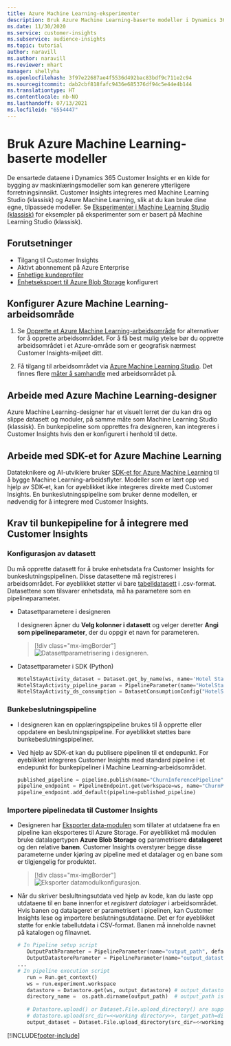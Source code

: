 ```yaml
---
title: Azure Machine Learning-eksperimenter
description: Bruk Azure Machine Learning-baserte modeller i Dynamics 365 Customer Insights.
ms.date: 11/30/2020
ms.service: customer-insights
ms.subservice: audience-insights
ms.topic: tutorial
author: naravill
ms.author: naravill
ms.reviewer: mhart
manager: shellyha
ms.openlocfilehash: 3f97e22687ae4f5536d492bac83bdf9c711e2c94
ms.sourcegitcommit: dab2cbf818fafc9436e685376df94c5e44e4b144
ms.translationtype: HT
ms.contentlocale: nb-NO
ms.lasthandoff: 07/13/2021
ms.locfileid: "6554447"
---
```

# <a name="use-azure-machine-learning-based-models"></a>Bruk Azure Machine Learning-baserte modeller

De ensartede dataene i Dynamics 365 Customer Insights er en kilde for bygging av maskinlæringsmodeller som kan generere ytterligere forretningsinnsikt. Customer Insights integreres med Machine Learning Studio (klassisk) og Azure Machine Learning, slik at du kan bruke dine egne, tilpassede modeller. Se [Eksperimenter i Machine Learning Studio (klassisk)](machine-learning-studio-experiments.md) for eksempler på eksperimenter som er basert på Machine Learning Studio (klassisk). 

## <a name="prerequisites"></a>Forutsetninger

- Tilgang til Customer Insights
- Aktivt abonnement på Azure Enterprise
- [Enhetlige kundeprofiler](data-unification.md)
- [Enhetsekspoert til Azure Blob Storage](export-azure-blob-storage.md) konfigurert

## <a name="set-up-azure-machine-learning-workspace"></a>Konfigurer Azure Machine Learning-arbeidsområde

1. Se [Opprette et Azure Machine Learning-arbeidsområde](/azure/machine-learning/concept-workspace#-create-a-workspace) for alternativer for å opprette arbeidsområdet. For å få best mulig ytelse bør du opprette arbeidsområdet i et Azure-område som er geografisk nærmest Customer Insights-miljøet ditt.

1. Få tilgang til arbeidsområdet via [Azure Machine Learning Studio](https://ml.azure.com/). Det finnes flere [måter å samhandle](/azure/machine-learning/concept-workspace#tools-for-workspace-interaction) med arbeidsområdet på.

## <a name="work-with-azure-machine-learning-designer"></a>Arbeide med Azure Machine Learning-designer

Azure Machine Learning-designer har et visuelt lerret der du kan dra og slippe datasett og moduler, på samme måte som Machine Learning Studio (klassisk). En bunkepipeline som opprettes fra designeren, kan integreres i Customer Insights hvis den er konfigurert i henhold til dette. 
   
## <a name="working-with-azure-machine-learning-sdk"></a>Arbeide med SDK-et for Azure Machine Learning

Datateknikere og AI-utviklere bruker [SDK-et for Azure Machine Learning](/python/api/overview/azure/ml/?preserve-view=true&view=azure-ml-py) til å bygge Machine Learning-arbeidsflyter. Modeller som er lært opp ved hjelp av SDK-et, kan for øyeblikket ikke integreres direkte med Customer Insights. En bunkeslutningspipeline som bruker denne modellen, er nødvendig for å integrere med Customer Insights.

## <a name="batch-pipeline-requirements-to-integrate-with-customer-insights"></a>Krav til bunkepipeline for å integrere med Customer Insights

### <a name="dataset-configuration"></a>Konfigurasjon av datasett

Du må opprette datasett for å bruke enhetsdata fra Customer Insights for bunkeslutningspipelinen. Disse datasettene må registreres i arbeidsområdet. For øyeblikket støtter vi bare [tabelldatasett](/azure/machine-learning/how-to-create-register-datasets#tabulardataset) i .csv-format. Datasettene som tilsvarer enhetsdata, må ha parametere som en pipelineparameter.
   
* Datasettparametere i designeren
   
     I designeren åpner du **Velg kolonner i datasett** og velger deretter **Angi som pipelineparameter**, der du oppgir et navn for parameteren.

     > [!div class="mx-imgBorder"]
     > ![Datasettparametrisering i designeren.](media/intelligence-designer-dataset-parameters.png "Datasettparametrisering i designeren")
   
* Datasettparameter i SDK (Python)
   
   ```python
   HotelStayActivity_dataset = Dataset.get_by_name(ws, name='Hotel Stay Activity Data')
   HotelStayActivity_pipeline_param = PipelineParameter(name="HotelStayActivity_pipeline_param", default_value=HotelStayActivity_dataset)
   HotelStayActivity_ds_consumption = DatasetConsumptionConfig("HotelStayActivity_dataset", HotelStayActivity_pipeline_param)
   ```

### <a name="batch-inference-pipeline"></a>Bunkebeslutningspipeline
  
* I designeren kan en opplæringspipeline brukes til å opprette eller oppdatere en beslutningspipeline. For øyeblikket støttes bare bunkebeslutningspipeliner.

* Ved hjelp av SDK-et kan du publisere pipelinen til et endepunkt. For øyeblikket integreres Customer Insights med standard pipeline i et endepunkt for bunkepipeliner i Machine Learning-arbeidsområdet.
   
   ```python
   published_pipeline = pipeline.publish(name="ChurnInferencePipeline", description="Published Churn Inference pipeline")
   pipeline_endpoint = PipelineEndpoint.get(workspace=ws, name="ChurnPipelineEndpoint") 
   pipeline_endpoint.add_default(pipeline=published_pipeline)
   ```

### <a name="import-pipeline-data-into-customer-insights"></a>Importere pipelinedata til Customer Insights

* Designeren har [Eksporter data-modulen](/azure/machine-learning/algorithm-module-reference/export-data) som tillater at utdataene fra en pipeline kan eksporteres til Azure Storage. For øyeblikket må modulen bruke datalagertypen **Azure Blob Storage** og parametrisere **datalageret** og den relative **banen**. Customer Insights overstyrer begge disse parameterne under kjøring av pipeline med et datalager og en bane som er tilgjengelig for produktet.
   > [!div class="mx-imgBorder"]
   > ![Eksporter datamodulkonfigurasjon.](media/intelligence-designer-importdata.png "Eksportere datamodulkonfigurasjon")
   
* Når du skriver beslultningsutdata ved hjelp av kode, kan du laste opp utdataene til en bane innenfor et *registrert datalager* i arbeidsområdet. Hvis banen og datalageret er parametrisert i pipelinen, kan Customer Insights lese og importere beslutningsutdataene. Det er for øyeblikket støtte for enkle tabellutdata i CSV-format. Banen må inneholde navnet på katalogen og filnavnet.

   ```python
   # In Pipeline setup script
      OutputPathParameter = PipelineParameter(name="output_path", default_value="HotelChurnOutput/HotelChurnOutput.csv")
      OutputDatastoreParameter = PipelineParameter(name="output_datastore", default_value="workspaceblobstore")
   ...
   # In pipeline execution script
      run = Run.get_context()
      ws = run.experiment.workspace
      datastore = Datastore.get(ws, output_datastore) # output_datastore is parameterized
      directory_name =  os.path.dirname(output_path)  # output_path is parameterized.
      
      # Datastore.upload() or Dataset.File.upload_directory() are supported methods to uplaod the data
      # datastore.upload(src_dir=<<working directory>>, target_path=directory_name, overwrite=False, show_progress=True)
      output_dataset = Dataset.File.upload_directory(src_dir=<<working directory>>, target = (datastore, directory_name)) # Remove trailing "/" from directory_name
   ```


[!INCLUDE[footer-include](../includes/footer-banner.md)]